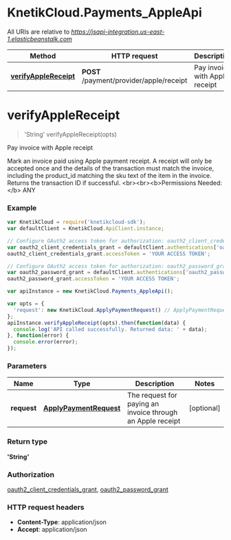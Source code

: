 # KnetikCloud.Payments_AppleApi

All URIs are relative to *https://jsapi-integration.us-east-1.elasticbeanstalk.com*

Method | HTTP request | Description
------------- | ------------- | -------------
[**verifyAppleReceipt**](Payments_AppleApi.md#verifyAppleReceipt) | **POST** /payment/provider/apple/receipt | Pay invoice with Apple receipt


<a name="verifyAppleReceipt"></a>
# **verifyAppleReceipt**
> &#39;String&#39; verifyAppleReceipt(opts)

Pay invoice with Apple receipt

Mark an invoice paid using Apple payment receipt. A receipt will only be accepted once and the details of the transaction must match the invoice, including the product_id matching the sku text of the item in the invoice. Returns the transaction ID if successful. &lt;br&gt;&lt;br&gt;&lt;b&gt;Permissions Needed:&lt;/b&gt; ANY

### Example
```javascript
var KnetikCloud = require('knetikcloud-sdk');
var defaultClient = KnetikCloud.ApiClient.instance;

// Configure OAuth2 access token for authorization: oauth2_client_credentials_grant
var oauth2_client_credentials_grant = defaultClient.authentications['oauth2_client_credentials_grant'];
oauth2_client_credentials_grant.accessToken = 'YOUR ACCESS TOKEN';

// Configure OAuth2 access token for authorization: oauth2_password_grant
var oauth2_password_grant = defaultClient.authentications['oauth2_password_grant'];
oauth2_password_grant.accessToken = 'YOUR ACCESS TOKEN';

var apiInstance = new KnetikCloud.Payments_AppleApi();

var opts = { 
  'request': new KnetikCloud.ApplyPaymentRequest() // ApplyPaymentRequest | The request for paying an invoice through an Apple receipt
};
apiInstance.verifyAppleReceipt(opts).then(function(data) {
  console.log('API called successfully. Returned data: ' + data);
}, function(error) {
  console.error(error);
});

```

### Parameters

Name | Type | Description  | Notes
------------- | ------------- | ------------- | -------------
 **request** | [**ApplyPaymentRequest**](ApplyPaymentRequest.md)| The request for paying an invoice through an Apple receipt | [optional] 

### Return type

**&#39;String&#39;**

### Authorization

[oauth2_client_credentials_grant](../README.md#oauth2_client_credentials_grant), [oauth2_password_grant](../README.md#oauth2_password_grant)

### HTTP request headers

 - **Content-Type**: application/json
 - **Accept**: application/json

